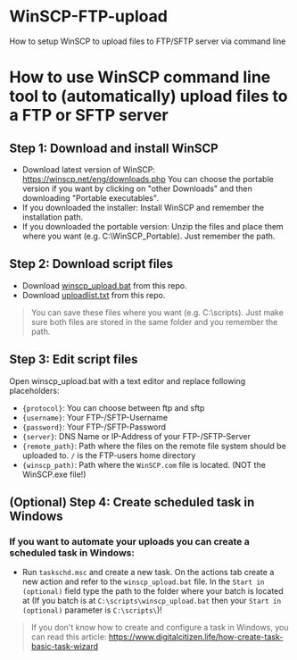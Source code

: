 # WinSCP-FTP-upload
How to setup WinSCP to upload files to FTP/SFTP server via command line

# How to use WinSCP command line tool to (automatically) upload files to a FTP or SFTP server

 Step 1: Download and install WinSCP
 ------------
 - Download latest version of WinSCP: https://winscp.net/eng/downloads.php
   You can choose the portable version if you want by clicking on "other Downloads" and then downloading "Portable executables".
 - If you downloaded the installer: Install WinSCP and remember the installation path.
 - If you downloaded the portable version: Unzip the files and place them where you want (e.g. C:\WinSCP_Portable\). Just remember the path.

Step 2: Download script files
------------
 - Download [winscp_upload.bat](https://github.com/r00tusrDE/WinSCP-FTP-upload/blob/master/winscp_upload.bat) from this repo.
 - Download [uploadlist.txt](https://github.com/r00tusrDE/WinSCP-FTP-upload/blob/master/uploadlist.txt) from this repo.
 > You can save these files where you want (e.g. C:\scripts\). Just make sure both files are stored in the same folder and you remember the path.

Step 3: Edit script files
------------
Open winscp_upload.bat with a text editor and replace following placeholders:
 - ```{protocol}```: You can choose between ftp and sftp
 - ```{username}```: Your FTP-/SFTP-Username
 - ```{password}```: Your FTP-/SFTP-Password
 - ```{server}```: DNS Name or IP-Address of your FTP-/SFTP-Server
 - ```{remote_path}```: Path where the files on the remote file system should be uploaded to. ```/``` is the FTP-users home directory
 - ```{winscp_path)```: Path where the ```WinSCP.com``` file is located. (NOT the WinSCP.exe file!)

(Optional) Step 4: Create scheduled task in Windows
------------
### If you want to automate your uploads you can create a scheduled task in Windows:
 - Run ```taskschd.msc``` and create a new task. On the actions tab create a new action and refer to the ```winscp_upload.bat``` file. In the ```Start in (optional)``` field type the path to the folder where your batch is located at (If you batch is at ```C:\scripts\winscp_upload.bat``` then your ```Start in (optional)``` parameter is ```C:\scripts\```)!
 
> If you don't know how to create and configure a task in Windows, you can read this article: https://www.digitalcitizen.life/how-create-task-basic-task-wizard
